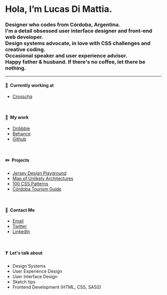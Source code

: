 # Hola, I’m Lucas Di Mattia.

### Designer who codes from Córdoba, Argentina. <br/> I'm a detail obsessed user interface designer and front-end web developer. <br/> Design systems advocate, in love with CSS challenges and creative coding. <br/>Occasional speaker and user experience advisor. <br/>Happy father & husband. If there's no coffee, let there be nothing.

***

#### 📂&nbsp;&nbsp;Currently working at
* [Crosschq](https://www.crosschq.com)

&nbsp;

#### 📂&nbsp;&nbsp;My work
* [Dribbble](http://www.dribbble.com/untallucas)
* [Behance](http://www.behance.com/untallucas)
* [Github](https://github.com/untallucas)

&nbsp;

#### ✏️&nbsp;&nbsp;Projects
* [Jersey Design Playground](https://jerseydesign.untallucas.com) 
* [Map of Unlikely Architectures](https://arquitecturasimprobables.untallucas.com) 
* [100 CSS Patterns](http://100-css-patterns.afterseven.com.ar/) 
* [Córdoba Tourism Guide](https://cordoba.maapu.com/) 

&nbsp;

#### 💬&nbsp;&nbsp;Contact Me
* [Email](mailto:hola@untallucas.com)
* [Twitter](http://www.twitter.com/untallucas)
* [LinkedIn](http://www.linkedin.com/in/lucasdimattia)

&nbsp;

#### ❓&nbsp;&nbsp;Let's talk about
* Design Systems
* User Experience Design
* User Interface Design
* Sketch tips
* Frontend Development (HTML, CSS, SASS)
